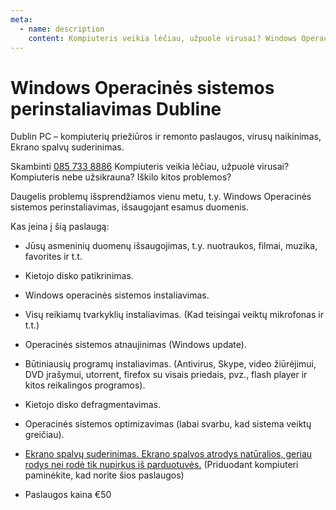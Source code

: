 ```yaml
---
meta:
  - name: description
    content: Kompiuteris veikia lėčiau, užpuolė virusai? Windows Operacinės sistemos perinstaliavimas, išsaugojant esamus duomenis. Dubline. Airijoje.
---
```

# Windows Operacinės sistemos perinstaliavimas Dubline

Dublin PC – kompiuterių priežiūros ir remonto paslaugos, virusų naikinimas, Ekrano spalvų suderinimas.

Skambinti [085 733 8886](tel:+353857338886)
Kompiuteris veikia lėčiau, užpuolė virusai?
Kompiuteris nebe užsikrauna?
Iškilo kitos problemos?

Daugelis problemų išsprendžiamos vienu metu, t.y.  Windows Operacinės sistemos perinstaliavimas, išsaugojant esamus duomenis.

Kas įeina į šią paslaugą:

- Jūsų asmeninių duomenų išsaugojimas, t.y. nuotraukos, filmai, muzika, favorites ir t.t.
- Kietojo disko patikrinimas.
- Windows operacinės sistemos instaliavimas.
- Visų reikiamų tvarkyklių instaliavimas. (Kad teisingai veiktų mikrofonas ir t.t.)
- Operacinės sistemos atnaujinimas (Windows update).
- Būtiniausių programų instaliavimas. (Antivirus, Skype, video žiūrėjimui, DVD įrašymui, utorrent, firefox su visais priedais, pvz., flash player ir kitos reikalingos programos).
- Kietojo disko defragmentavimas.
- Operacinės sistemos optimizavimas (labai svarbu, kad sistema veiktų greičiau).
- [Ekrano spalvų suderinimas. Ekrano spalvos atrodys natūralios, geriau rodys nei rodė tik nupirkus iš parduotuvės.](/lt/monitoriaus-spalvu-suderinimas-kalibravimas-dubline/) (Priduodant kompiuteri paminėkite, kad norite šios paslaugos)

- Paslaugos kaina €50